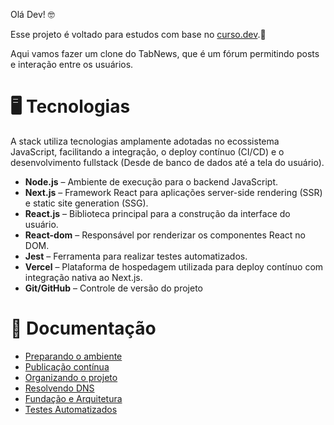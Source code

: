 Olá Dev! 🤓

Esse projeto é voltado para estudos com base no [curso.dev](https://curso.dev).🌱

Aqui vamos fazer um clone do TabNews, que é um fórum permitindo posts e interação entre os usuários.

# 🖥️ Tecnologias

A stack utiliza tecnologias amplamente adotadas no ecossistema JavaScript, facilitando a integração, o deploy contínuo (CI/CD) e o desenvolvimento fullstack (Desde de banco de dados até a tela do usuário).

- **Node.js** – Ambiente de execução para o backend JavaScript.
- **Next.js** – Framework React para aplicações server-side rendering (SSR) e static site generation (SSG).
- **React.js** – Biblioteca principal para a construção da interface do usuário.
- **React-dom** – Responsável por renderizar os componentes React no DOM.
- **Jest** – Ferramenta para realizar testes automatizados.
- **Vercel** – Plataforma de hospedagem utilizada para deploy contínuo com integração nativa ao Next.js.
- **Git/GitHub** – Controle de versão do projeto

# 🔗 Documentação

- [Preparando o ambiente](docs/preparando-o-ambiente.md)
- [Publicação contínua](docs/deploy-continuo.md)
- [Organizando o projeto](docs/organizando-o-projeto.md)
- [Resolvendo DNS](docs/resolvendo-dns.md)
- [Fundação e Arquitetura](docs/fundacao-e-arquitetura.md)
- [Testes Automatizados](docs/testes-automatizados.md)
